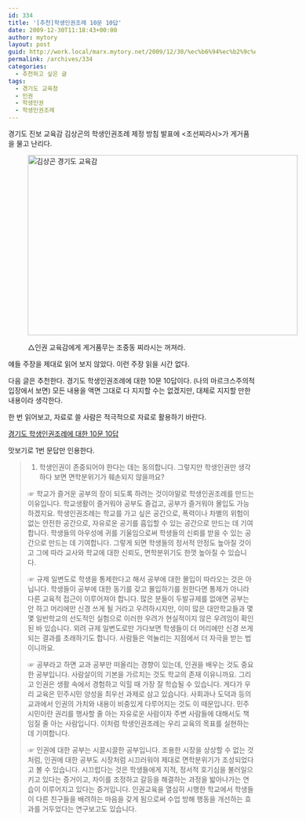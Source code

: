 ```yaml
---
id: 334
title: '[추천]학생인권조례 10문 10답'
date: 2009-12-30T11:18:43+00:00
author: mytory
layout: post
guid: http://work.local/marx.mytory.net/2009/12/30/%ec%b6%94%ec%b2%9c%ed%95%99%ec%83%9d%ec%9d%b8%ea%b6%8c%ec%a1%b0%eb%a1%80-10%eb%ac%b8-10%eb%8b%b5/
permalink: /archives/334
categories:
  - 추천하고 싶은 글
tags:
  - 경기도 교육청
  - 인권
  - 학생인권
  - 학생인권조례
---
```

경기도 진보 교육감 김상곤의 학생인권조례 제정 방침 발표에 <조선찌라시>가 게거품을 물고 난리다.<figure style="width: 550px" class="wp-caption aligncenter">

<img src="http://work.local/marx.mytory.net/wp-content/uploads/1/cfile2.uf.13478F154B3B36F21D7D75.jpg" width="550" height="367" alt="김상곤 경기도 교육감" filename="cfile2.uf.13478F154B3B36F21D7D75.jpg" filemime="" /><figcaption class="wp-caption-text">△인권 교육감에게 게거품무는 조중동 찌라시는 꺼져라.</figcaption></figure> 

얘들 주장을 제대로 읽어 보지 않았다. 이런 주장 읽을 시간 없다.

다음 글은 추천한다. 경기도 학생인권조례에 대한 10문 10답이다. (나의 마르크스주의적 입장에서 보면) 모든 내용을 액면 그대로 다 지지할 수는 없겠지만, 대체로 지지할 만한 내용이라 생각한다.

한 번 읽어보고, 자료로 쓸 사람은 적극적으로 자료로 활용하기 바란다.

<a href="http://human.kerinet.re.kr/images/human.kerinet.re.kr/pop/1216_pop02.html" target="_blank" title="[http://human.kerinet.re.kr/images/human.kerinet.re.kr/pop/1216_pop02.html]로 이동합니다.">경기도 학생인권조례에 대한 10문 10답</a>

맛보기로 1번 문답만 인용한다.

> 1. 학생인권이 존중되어야 한다는 데는 동의합니다. 그렇지만 학생인권만 생각하다 보면 면학분위기가 훼손되지 않을까요?
> 
> ☞ 학교가 즐거운 공부의 장이 되도록 하려는 것이야말로 학생인권조례를 만드는 이유입니다. 학교생활이 즐거워야 공부도 즐겁고, 공부가 즐거워야 몰입도 가능하겠지요. 학생인권조례는 학교를 가고 싶은 공간으로, 폭력이나 차별의 위험이 없는 안전한 공간으로, 자유로운 공기를 흡입할 수 있는 공간으로 만드는 데 기여합니다. 학생들의 아우성에 귀를 기울임으로써 학생들의 신뢰를 받을 수 있는 공간으로 만드는 데 기여합니다. 그렇게 되면 학생들의 정서적 안정도 높아질 것이고 그에 따라 교사와 학교에 대한 신뢰도, 면학분위기도 한껏 높아질 수 있습니다.&nbsp;
> 
> ☞ 규제 일변도로 학생을 통제한다고 해서 공부에 대한 몰입이 따라오는 것은 아닙니다. 학생들이 공부에 대한 동기를 갖고 몰입하기를 원한다면 통제가 아니라 다른 교육적 접근이 이루어져야 합니다. 많은 분들이 두발규제를 없애면 공부는 안 하고 머리에만 신경 쓰게 될 거라고 우려하시지만, 이미 많은 대안학교들과 몇몇 일반학교의 선도적인 실험으로 이러한 우려가 현실적이지 않은 우려임이 확인된 바 있습니다. 외려 규제 일변도로만 가다보면 학생들이 더 머리에만 신경 쓰게 되는 결과를 초래하기도 합니다. 사람들은 억눌리는 지점에서 더 자극을 받는 법이니까요.&nbsp;
> 
> ☞ 공부라고 하면 교과 공부만 떠올리는 경향이 있는데, 인권을 배우는 것도 중요한 공부입니다. 사람살이의 기본을 가르치는 것도 학교의 존재 이유니까요. 그리고 인권은 생활 속에서 경험하고 익힐 때 가장 잘 학습될 수 있습니다. 게다가 우리 교육은 민주시민 양성을 최우선 과제로 삼고 있습니다. 사회과나 도덕과 등의 교과에서 인권의 가치와 내용이 비중있게 다루어지는 것도 이 때문입니다. 민주시민이란 권리를 행사할 줄 아는 자유로운 사람이자 주변 사람들에 대해서도 책임질 줄 아는 사람입니다. 이처럼 학생인권조례는 우리 교육의 목표를 실현하는 데 기여합니다.&nbsp;
> 
> ☞ 인권에 대한 공부는 시끌시끌한 공부입니다. 조용한 시장을 상상할 수 없는 것처럼, 인권에 대한 공부도 시장처럼 시끄러워야 제대로 면학분위기가 조성되었다고 볼 수 있습니다. 시끄럽다는 것은 학생들에게 지적, 정서적 호기심을 불러일으키고 있다는 증거이고, 차이를 조정하고 갈등을 해결하는 과정을 밟아나가는 연습이 이루어지고 있다는 증거입니다. 인권교육을 열심히 시행한 학교에서 학생들이 다른 친구들을 배려하는 마음을 갖게 됨으로써 수업 방해 행동을 개선하는 효과를 거두었다는 연구보고도 있습니다.&nbsp; 
> 
>
